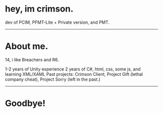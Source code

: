 # hey, im crimson.

dev of PCIM, PFMT-Lite + Private version, and PMT.

-----------------------------------------------------------------------------------------

# About me.

14, i like Breachers and R6.

1-2 years of Unity experience
2 years of C#, html, css, some js, and learning XML/XAML
Past projects:
Crimson Client, 
Project Gift (lethal company cheat), 
Project Sorry (left in the past.)

---------------------------------------------

# Goodbye!
